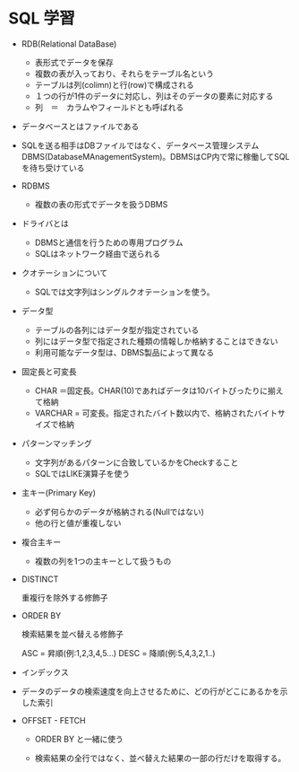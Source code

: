 # SQL 学習



- RDB(Relational DataBase)
  - 表形式でデータを保存
  - 複数の表が入っており、それらをテーブル名という
  - テーブルは列(colimn)と行(row)で構成される
  - １つの行が1件のデータに対応し、列はそのデータの要素に対応する
  - 列　＝　カラムやフィールドとも呼ばれる
- データベースとはファイルである
- SQLを送る相手はDBファイルではなく、データベース管理システムDBMS(DatabaseMAnagementSystem)。DBMSはCP内で常に稼働してSQLを待ち受けている



- RDBMS
  
  - 複数の表の形式でデータを扱うDBMS
  
- ドライバとは
  - DBMSと通信を行うための専用プログラム
  - SQLはネットワーク経由で送られる
  
- クオテーションについて
  
  - SQLでは文字列はシングルクオテーションを使う。
  
- データ型
  - テーブルの各列にはデータ型が指定されている
  - 列にはデータ型で指定された種類の情報しか格納することはできない
  - 利用可能なデータ型は、DBMS製品によって異なる

- 固定長と可変長

  - CHAR ＝固定長。CHAR(10)であればデータは10バイトぴったりに揃えて格納
  - VARCHAR = 可変長。指定されたバイト数以内で、格納されたバイトサイズで格納

- パターンマッチング

  - 文字列があるパターンに合致しているかをCheckすること
  - SQLではLIKE演算子を使う

- 主キー(Primary Key)

  - 必ず何らかのデータが格納される(Nullではない)
  - 他の行と値が重複しない

- 複合主キー

  - 複数の列を1つの主キーとして扱うもの

  

- DISTINCT

  重複行を除外する修飾子

- ORDER BY 

  検索結果を並べ替える修飾子

  ASC = 昇順(例:1,2,3,4,5...)
  DESC = 降順(例:5,4,3,2,1..)

- インデックス

- データのデータの検索速度を向上させるために、どの行がどこにあるかを示した索引

  

 - OFFSET - FETCH

   - ORDER BY と一緒に使う

   - 検索結果の全行ではなく、並べ替えた結果の一部の行だけを取得する。

     

   

   

   

   

   

   

   

   

